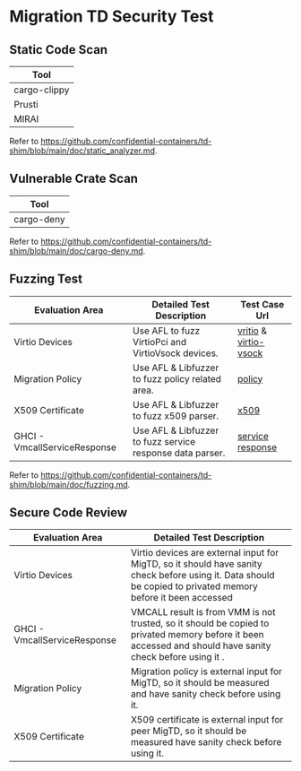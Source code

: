 # Migration TD Security Test
## Static Code Scan
| Tool         |
| ------------ |
| cargo-clippy |
| Prusti       |
| MIRAI        |

Refer to https://github.com/confidential-containers/td-shim/blob/main/doc/static_analyzer.md.

## Vulnerable Crate Scan
| Tool       |
| ---------- |
| cargo-deny |

Refer to https://github.com/confidential-containers/td-shim/blob/main/doc/cargo-deny.md.

## Fuzzing Test
| Evaluation Area              | Detailed Test Description                                 | Test Case Url                                                                       |
| ---------------------------- | --------------------------------------------------------- | ----------------------------------------------------------------------------------- |
| Virtio Devices               | Use AFL to fuzz VirtioPci and VirtioVsock devices.        | [vritio](../src/devices/virtio/fuzz/) & [virtio-vsock](../src/devices/virtio/fuzz/) |
| Migration Policy             | Use AFL & Libfuzzer to fuzz policy related area.          | [policy](../src/policy/fuzz/)                                                       |
| X509 Certificate             | Use AFL & Libfuzzer to fuzz x509 parser.                  | [x509](../src/crypto/fuzz/)                                                         |
| GHCI - VmcallServiceResponse | Use AFL & Libfuzzer to fuzz service response data parser. | [service response](../src/migtd/fuzz/)                                              |

Refer to https://github.com/confidential-containers/td-shim/blob/main/doc/fuzzing.md.

## Secure Code Review
| Evaluation Area              | Detailed Test Description                                                                                                                                     |
| ---------------------------- | ------------------------------------------------------------------------------------------------------------------------------------------------------------- |
| Virtio Devices               | Virtio devices are external input for MigTD, so it should have sanity check before using it. Data should be copied to privated memory before it been accessed |
| GHCI - VmcallServiceResponse | VMCALL result is from VMM is not trusted, so it should be copied to privated memory before it been accessed and should have sanity check before using it .    |
| Migration Policy             | Migration policy is external input for MigTD, so it should be measured and have sanity check before using it.                                                 |
| X509 Certificate             | X509 certificate is external input for peer MigTD, so it should be measured have sanity check before using it.                                                |